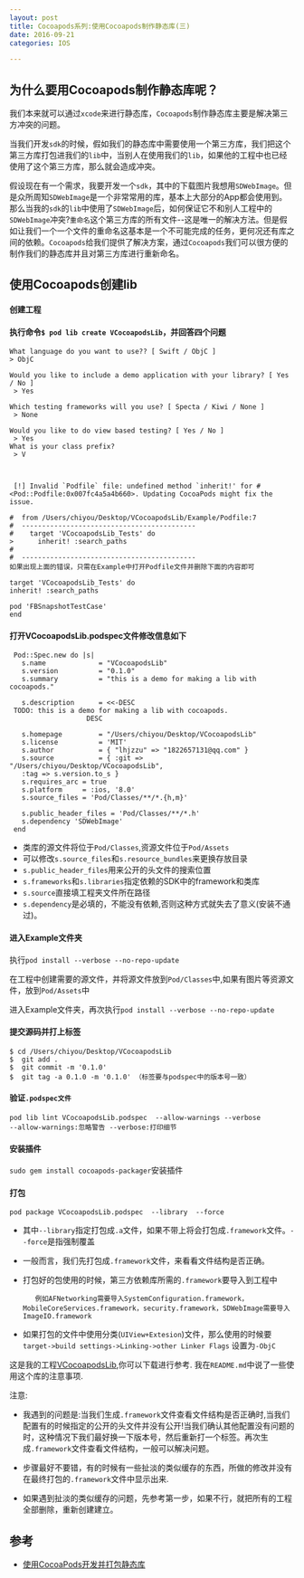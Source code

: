 ```yaml
---
layout: post
title: Cocoapods系列:使用Cocoapods制作静态库(三)
date: 2016-09-21
categories: IOS

---
```


## 为什么要用Cocoapods制作静态库呢？

我们本来就可以通过`xcode`来进行静态库，`Cocoapods`制作静态库主要是解决第三方冲突的问题。

当我们开发`sdk`的时候，假如我们的静态库中需要使用一个第三方库，我们把这个第三方库打包进我们的`lib`中，当别人在使用我们的`lib`，如果他的工程中也已经使用了这个第三方库，那么就会造成冲突。

假设现在有一个需求，我要开发一个`sdk`，其中的下载图片我想用`SDWebImage`。但是众所周知`SDWebImage`是一个非常常用的库，基本上大部分的App都会使用到。那么当我的`sdk`的`lib`中使用了`SDWebImage`后，如何保证它不和别人工程中的`SDWebImage`冲突?`重命名`这个第三方库的所有文件--这是唯一的解决方法。但是假如让我们一个一个文件的重命名这基本是一个不可能完成的任务，更何况还有库之间的依赖。`Cocoapods`给我们提供了解决方案，通过`Cocoapods`我们可以很方便的制作我们的静态库并且对第三方库进行重新命名。


## 使用Cocoapods创建lib


#### 创建工程

#### 执行命令`$ pod lib create VCocoapodsLib`，并回答四个问题

    What language do you want to use?? [ Swift / ObjC ]
    > ObjC

    Would you like to include a demo application with your library? [ Yes / No ]
     > Yes

    Which testing frameworks will you use? [ Specta / Kiwi / None ]
     > None

    Would you like to do view based testing? [ Yes / No ]
     > Yes
    What is your class prefix?
     > V
    
    
    
     [!] Invalid `Podfile` file: undefined method `inherit!' for #<Pod::Podfile:0x007fc4a5a4b660>. Updating CocoaPods might fix the issue.

    #  from /Users/chiyou/Desktop/VCocoapodsLib/Example/Podfile:7
    #  -------------------------------------------
    #    target 'VCocoapodsLib_Tests' do
    >      inherit! :search_paths
    #  
    #  -------------------------------------------
    如果出现上面的错误，只需在Example中打开Podfile文件并删除下面的内容即可
    
    target 'VCocoapodsLib_Tests' do
    inherit! :search_paths

    pod 'FBSnapshotTestCase'
    end
    
    

#### 打开VCocoapodsLib.podspec文件修改信息如下

     Pod::Spec.new do |s|
       s.name             = "VCocoapodsLib"
       s.version          = "0.1.0"
       s.summary          = "this is a demo for making a lib with cocoapods."

       s.description      = <<-DESC
     TODO: this is a demo for making a lib with cocoapods.
                       DESC

       s.homepage         = "/Users/chiyou/Desktop/VCocoapodsLib"
       s.license          = 'MIT'
       s.author           = { "lhjzzu" => "1822657131@qq.com" }
       s.source           = { :git => "/Users/chiyou/Desktop/VCocoapodsLib", 
       :tag => s.version.to_s }
       s.requires_arc = true
       s.platform     = :ios, '8.0'
       s.source_files = 'Pod/Classes/**/*.{h,m}'

       s.public_header_files = 'Pod/Classes/**/*.h'
       s.dependency 'SDWebImage'
     end

* 类库的源文件将位于`Pod/Classes`,资源文件位于`Pod/Assets`
* 可以修改`s.source_files`和`s.resource_bundles`来更换存放目录
* `s.public_header_files`用来公开的头文件的搜索位置
* `s.frameworks`和`s.libraries`指定依赖的SDK中的framework和类库
* `s.source`直接填工程夹文件所在路径
* `s.dependency`是必填的，不能没有依赖,否则这种方式就失去了意义(安装不通过)。



#### 进入Example文件夹

 执行`pod install --verbose --no-repo-update`

 在工程中创建需要的源文件，并将源文件放到`Pod/Classes`中,如果有图片等资源文件，放到`Pod/Assets`中

 进入Example文件夹，再次执行`pod install --verbose --no-repo-update`

#### 提交源码并打上标签

    $ cd /Users/chiyou/Desktop/VCocoapodsLib
    $  git add .
    $  git commit -m '0.1.0'
    $  git tag -a 0.1.0 -m '0.1.0' （标签要与podspec中的版本号一致）

#### 验证`.podspec文件`

    pod lib lint VCocoapodsLib.podspec  --allow-warnings --verbose
    --allow-warnings:忽略警告 --verbose:打印细节

#### 安装插件

`sudo gem install cocoapods-packager`安装插件

#### 打包

`pod package VCocoapodsLib.podspec  --library  --force`

- 其中`--library`指定打包成`.a`文件，如果不带上将会打包成`.framework`文件。`--force`是指强制覆盖
- 一般而言，我们先打包成`.framework`文件，来看看文件结构是否正确。
- 打包好的包使用的时候，第三方依赖库所需的`.framework`要导入到工程中

         例如AFNetworking需要导入SystemConfiguration.framework，MobileCoreServices.framework，security.framework，SDWebImage需要导入ImageIO.framework
- 如果打包的文件中使用分类(`UIView+Extesion`)文件，那么使用的时候要`target->build settings->Linking->other Linker Flags` 设置为`-ObjC`



这是我的工程[VCocoapodsLib](https://github.com/lhjzzu/VCocoapodsLibDemo),你可以下载进行参考.
我在`README.md`中说了一些使用这个库的注意事项.


注意:

 * 我遇到的问题是:当我们生成`.framework`文件查看文件结构是否正确时,当我们配置有的时候指定的公开的头文件并没有公开!当我们确认其他配置没有问题的时，这种情况下我们最好换一下版本号，然后重新打一个标签。再次生成`.framework`文件查看文件结构，一般可以解决问题。
 
 
* 步骤最好不要错，有的时候有一些扯淡的类似缓存的东西，所做的修改并没有在最终打包的`.framework`文件中显示出来.
 
* 如果遇到扯淡的类似缓存的问题，先参考第一步，如果不行，就把所有的工程全部删除，重新创建建立。
 
 
## 参考
* [使用CocoaPods开发并打包静态库](http://www.cnblogs.com/brycezhang/p/4117180.html)


     
  
  
 
  
  